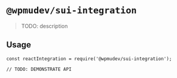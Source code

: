 # `@wpmudev/sui-integration`

> TODO: description

## Usage

```
const reactIntegration = require('@wpmudev/sui-integration');

// TODO: DEMONSTRATE API
```
